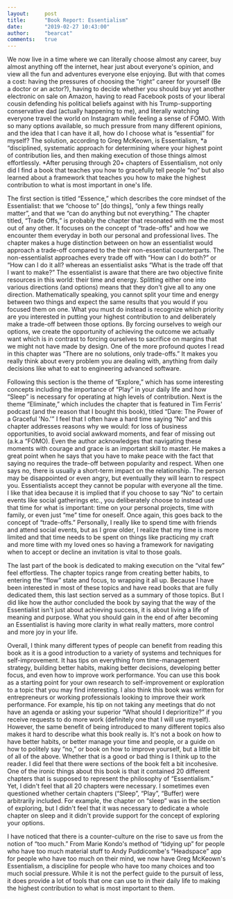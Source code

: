 ```yaml
---
layout:     post
title:      "Book Report: Essentialism"
date:       "2019-02-27 10:43:00"
author:     "bearcat"
comments:   true
---
```


We now live in a time where we can literally choose almost any career, buy almost anything off the internet, hear just about everyone's opinion, and view all the fun and adventures everyone else enjoying. But with that comes a cost: having the pressures of choosing the “right” career for yourself (Be a doctor or an actor?), having to decide whether you should buy yet another electronic on sale on Amazon, having to read Facebook posts of your liberal cousin defending his political beliefs against with his Trump-supporting conservative dad (actually happening to me), and literally watching everyone travel the world on Instagram while feeling a sense of FOMO. With so many options available, so much pressure from many different opinions, and the idea that I can have it all, how do I choose what is “essential” for myself? The solution, according to Greg McKeown, is Essentialism,  *a “disciplined, systematic approach for determining where your highest point of contribution lies, and then making execution of those things almost effortlessly. *After perusing through 20+ chapters of Essentialism, not only did I find a book that teaches you how to gracefully tell people “no” but also learned about a framework that teaches you how to make the highest contribution to what is most important in one's life. 

The first section is titled “Essence,” which describes the core mindset of the Essentialist:  that we “choose to” [do things], “only a few things really matter”, and that we “can do anything but not everything.” The chapter titled, “Trade Offs,” is probably the chapter that resonated with me the most out of any other. It focuses on the concept of “trade-offs” and how we encounter them everyday in both our personal and professional lives. The chapter makes a huge distinction between on how an essentialist would approach a trade-off compared to the their non-essential counterparts. The non-essentialist approaches every trade off with “How can I do both?” or “How can I do it all? whereas an essentialist asks “What is the trade off that I want to make?” The essentialist is aware that there are two objective finite resources in this world: their time and energy. Splitting either one into various directions (and options) means that they don't give all to any one direction. Mathematically speaking, you cannot split your time and energy between two things and expect the same results that you would if you focused them on one. What you must do instead is recognize which priority are you interested in putting your highest contribution to and deliberately make a trade-off between those options. By forcing ourselves to weigh our options, we create the opportunity of achieving the outcome we actually want which is in contrast to forcing ourselves to sacrifice on margins that we might not have made by design. One of the more profound quotes I read in this chapter was “There are no solutions, only trade-offs.” It makes you really think about every problem you are dealing with, anything from daily decisions like what to eat to engineering advanced software. 

 Following this section is the theme of “Explore,” which has some interesting concepts including the importance of “Play” in your daily life and how “Sleep” is necessary for operating at high levels of contribution. Next is the theme “Eliminate,” which includes the chapter that is featured in Tim Ferris' podcast (and the reason that I bought this book), titled “Dare: The Power of a Graceful 'No.'” I feel that I often have a hard time saying “No” and this chapter addresses reasons why we would: for loss of business opportunities, to avoid social awkward moments, and fear of missing out (a.k.a “FOMO). Even the author acknowledges that navigating these moments with courage and grace is an important skill to master. He makes a great point when he says that you have to make peace with the fact that saying no requires the trade-off between popularity and respect. When one says no, there is usually a short-term impact on the relationship. The person may be disappointed or even angry, but eventually they will learn to respect you. Essentialists accept they cannot be popular with everyone all the time. I like that idea because it is implied that if you choose to say “No” to certain events like social gatherings etc., you deliberately choose to instead use that time for what is important: time on your personal projects, time with family, or even just “me” time for oneself. Once again, this goes back to the concept of “trade-offs.” Personally, I really like to spend time with friends and attend social events, but as I grow older, I realize that my time is more limited and that time needs to be spent on things like practicing my craft and more time with my loved ones so having a framework for navigating when to accept or decline an invitation is vital to those goals.

The last part of the book is dedicated to making execution on the “vital few” feel effortless. The chapter topics range from creating better habits, to entering the “flow” state and focus, to wrapping it all up. Because I have been interested in most of these topics and have read books that are fully dedicated them, this last section served as a summary of those topics. But I did like how the author concluded the book by saying that the way of the Essentialist isn't just about achieving success, it is about living a life of meaning and purpose. What you should gain in the end of after becoming an Essentialist is having more clarity in what really matters, more control and more joy in your life.

Overall, I think many different types of people can benefit from reading this book as it is a good introduction to a variety of systems and techniques for self-improvement. It has tips on everything from time-management strategy, building better habits, making better decisions, developing better focus, and even how to improve work performance. You can use this book as a starting point for your own research to self-improvement or exploration to a topic that you may find interesting. I also think this book was written for entrepreneurs or working professionals looking to improve their work performance.  For example, his tip on not taking any meetings that do not have an agenda or asking your superior “What should I deprioritize?” if you receive requests to do more work (definitely one that I will use myself). However, the same benefit of being introduced to many different topics also makes it hard to describe what this book really is. It's not a book on how to have better habits, or better manage your time and people, or a guide on how to politely say “no,” or book on how to improve yourself, but a little bit of all of the above. Whether that is a good or bad thing is I think up to the reader. I did feel that there  were sections of the book felt a bit incohesive. One of the ironic things about this book is that it contained 20 different chapters that is supposed to represent the philosophy of “Essentialism.” Yet, I didn't feel that all 20 chapters were necessary. I sometimes even questioned whether certain chapters (“Sleep”, “Play”, “Buffer) were arbitrarily included. For example, the chapter on “sleep” was in the section of exploring, but I didn't feel that it was necessary to dedicate a whole chapter on sleep and it didn't provide support for the concept of exploring your options.

I have noticed that there is a counter-culture on the rise to save us from the notion of “too much.” From Marie Kondo's method of “tidying up” for people who have too much material stuff to Andy Puddicombe's “Headspace” app for people who have too much on their mind, we now have Greg McKeown's Essentialism, a discipline for people who have too many choices and too much social pressure. While it is not the perfect guide to the pursuit of less, it does provide a lot of tools that one can use to in their daily life to making the highest contribution to what is most important to them.

